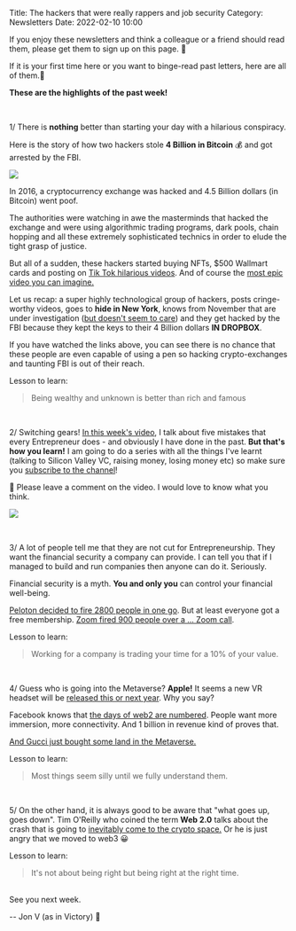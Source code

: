 Title: The hackers that were really rappers and job security
Category: Newsletters 
Date: 2022-02-10 10:00


If you enjoy these newsletters and think a colleague or a friend should read them, please get them to sign up on this page. 📝

If it is your first time here or you want to binge-read past letters, here are all of them.📰

**These are the highlights of the past week!**

<br>

1/ There is **nothing** better than starting your day with a hilarious conspiracy.

Here is the story of how two hackers stole **4 Billion in Bitcoin** 💰 and got arrested by the FBI.

![](https://sendfoxprod.b-cdn.net/media/QVS9Bn3ZMRjQL459GGU63u7H0tx07Q7cGkQ2j0un16325)

In 2016, a cryptocurrency exchange was hacked and 4.5 Billion dollars (in Bitcoin) went poof.

The authorities were watching in awe the masterminds that hacked the exchange and were using algorithmic trading programs, dark pools, chain hopping and all these extremely sophisticated technics in order to elude the tight grasp of justice.

But all of a sudden, these hackers started buying NFTs, $500 Wallmart cards and posting on [Tik Tok hilarious videos](https://twitter.com/liz_franczak/status/1491109758035968000?s=20&t=2eGgDswEDuQX0fOSqspLSQ). And of course the [most epic video you can imagine.](https://www.youtube.com/watch?v=Sbc4eaNevjU)

Let us recap: a super highly technological group of hackers, posts cringe-worthy videos, goes to **hide in New York**, knows from November that are under investigation ([but doesn't seem to care](https://twitter.com/ckreimendahl/status/1491252846624665600?s=20&t=2eGgDswEDuQX0fOSqspLSQ)) and they get hacked by the FBI because they kept the keys to their 4 Billion dollars **IN DROPBOX**.

If you have watched the links above, you can see there is no chance that these people are even capable of using a pen so hacking crypto-exchanges and taunting FBI is out of their reach.

Lesson to learn:

> Being wealthy and unknown is better than rich and famous

<br>

2/ Switching gears! [In this week's video](https://www.youtube.com/watch?v=dPk6xsXwtz8), I talk about five mistakes that every Entrepreneur does - and obviously I have done in the past. **But that's how you learn!**
I am going to do a series with all the things I've learnt (talking to Silicon Valley VC, raising money, losing money etc) so make sure you [subscribe to the channel](https://www.youtube.com/channel/UCdAC0o1hmy9JkYcph0GVrog?sub_confirmation=1)!

💬 Please leave a comment on the video. I would love to know what you think.

![](https://sendfoxprod.b-cdn.net/media/4qycswX7Wbh3wewKqQ4Uo8j5U2plKiHvf3ZxbWs016325)

<br>

3/ A lot of people tell me that they are not cut for Entrepreneurship. They want the financial security a company can provide.
I can tell you that if I managed to build and run companies then anyone can do it. Seriously.

Financial security is a myth. **You and only you** can control your financial well-being.

[Peloton decided to fire 2800 people in one go](https://www.theverge.com/2022/2/9/22926095/peloton-ceo-all-hands-fired-employees). But at least everyone got a free membership. [Zoom fired 900 people over a ... Zoom call](https://www.bbc.com/news/business-60059259).

Lesson to learn:

> Working for a company is trading your time for a 10% of your value.

<br>

4/ Guess who is going into the Metaverse? **Apple!** It seems a new VR headset will be [released this or next year](https://www.macrumors.com/2022/02/09/apple-realityos-ar-vr-headset-reference/). Why you say?

Facebook knows that [the days of web2 are numbered](https://www.bloomberg.com/news/articles/2022-02-07/meta-may-pull-facebook-instagram-from-europe-over-data-rules). People want more immersion, more connectivity. And 1 billion in revenue kind of proves that.

[And Gucci just bought some land in the Metaverse.](https://decrypt.co/92566/gucci-buys-land-ethereum-the-sandbox-metaverse-experiences)

Lesson to learn:

> Most things seem silly until we fully understand them.

<br>


5/ On the other hand, it is always good to be aware that "what goes up, goes down". Tim O'Reilly who coined the term **Web 2.0** talks about the crash that is going to [inevitably come to the crypto space.](https://www.cbsnews.com/news/cryptocurrency-nft-blockchain-web3-tim-oreilly/)
Or he is just angry that we moved to web3 😀

Lesson to learn:

> It's not about being right but being right at the right time.

<br>
See you next week.

-- Jon V (as in Victory) 🚀
